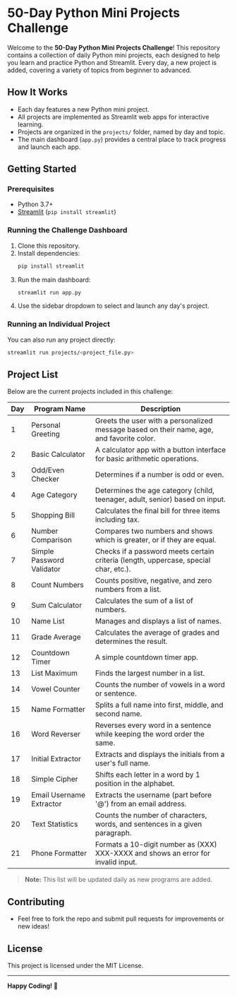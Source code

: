 # 50-Day Python Mini Projects Challenge

Welcome to the **50-Day Python Mini Projects Challenge**! This repository contains a collection of daily Python mini projects, each designed to help you learn and practice Python and Streamlit. Every day, a new project is added, covering a variety of topics from beginner to advanced.

## How It Works
- Each day features a new Python mini project.
- All projects are implemented as Streamlit web apps for interactive learning.
- Projects are organized in the `projects/` folder, named by day and topic.
- The main dashboard (`app.py`) provides a central place to track progress and launch each app.

## Getting Started

### Prerequisites
- Python 3.7+
- [Streamlit](https://streamlit.io/) (`pip install streamlit`)

### Running the Challenge Dashboard
1. Clone this repository.
2. Install dependencies:
   ```bash
   pip install streamlit
   ```
3. Run the main dashboard:
   ```bash
   streamlit run app.py
   ```
4. Use the sidebar dropdown to select and launch any day's project.

### Running an Individual Project
You can also run any project directly:
```bash
streamlit run projects/<project_file.py>
```

## Project List
Below are the current projects included in this challenge:

| Day | Program Name                | Description |
|-----|-----------------------------|-------------|
| 1   | Personal Greeting           | Greets the user with a personalized message based on their name, age, and favorite color. |
| 2   | Basic Calculator            | A calculator app with a button interface for basic arithmetic operations. |
| 3   | Odd/Even Checker            | Determines if a number is odd or even. |
| 4   | Age Category                | Determines the age category (child, teenager, adult, senior) based on input. |
| 5   | Shopping Bill               | Calculates the final bill for three items including tax. |
| 6   | Number Comparison           | Compares two numbers and shows which is greater, or if they are equal. |
| 7   | Simple Password Validator   | Checks if a password meets certain criteria (length, uppercase, special char, etc.). |
| 8   | Count Numbers               | Counts positive, negative, and zero numbers from a list. |
| 9   | Sum Calculator              | Calculates the sum of a list of numbers. |
| 10  | Name List                   | Manages and displays a list of names. |
| 11  | Grade Average               | Calculates the average of grades and determines the result. |
| 12  | Countdown Timer             | A simple countdown timer app. |
| 13  | List Maximum                | Finds the largest number in a list. |
| 14  | Vowel Counter               | Counts the number of vowels in a word or sentence. |
| 15  | Name Formatter              | Splits a full name into first, middle, and second name. |
| 16  | Word Reverser              | Reverses every word in a sentence while keeping the word order the same. |
| 17  | Initial Extractor          | Extracts and displays the initials from a user's full name. |
| 18  | Simple Cipher              | Shifts each letter in a word by 1 position in the alphabet. |
| 19  | Email Username Extractor   | Extracts the username (part before '@') from an email address. |
| 20  | Text Statistics           | Counts the number of characters, words, and sentences in a given paragraph. |
| 21  | Phone Formatter              | Formats a 10-digit number as (XXX) XXX-XXXX and shows an error for invalid input. |

> **Note:** This list will be updated daily as new programs are added.

## Contributing
- Feel free to fork the repo and submit pull requests for improvements or new ideas!

## License
This project is licensed under the MIT License.

---

**Happy Coding! 🚀** 
